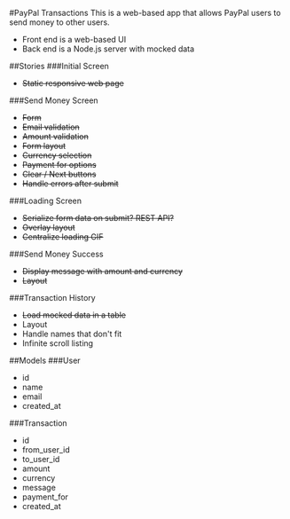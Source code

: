 #PayPal Transactions
This is a web-based app that allows PayPal users to send money to other users.

* Front end is a web-based UI
* Back end is a Node.js server with mocked data

##Stories
###Initial Screen
* <del>Static responsive web page</del>

###Send Money Screen
* <del>Form</del>
* <del>Email validation</del>
* <del>Amount validation</del>
* <del>Form layout</del>
* <del>Currency selection</del>
* <del>Payment for options</del>
* <del>Clear / Next buttons</del>
* <del>Handle errors after submit</del>

###Loading Screen
* <del>Serialize form data on submit? REST API?</del>
* <del>Overlay layout</del>
* <del>Centralize loading GIF</del>

###Send Money Success
* <del>Display message with amount and currency</del>
* <del>Layout</del>

###Transaction History
* <del>Load mocked data in a table</del>
* Layout
* Handle names that don't fit
* Infinite scroll listing

##Models
###User
* id
* name
* email
* created_at

###Transaction
* id
* from_user_id
* to_user_id
* amount
* currency
* message
* payment_for
* created_at

